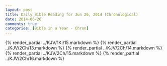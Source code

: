 ```yaml
---
layout: post
title: Daily Bible Reading for Jun 26, 2014 (Chronological)
date: 2014-06-26
comments: true
categories: [Bible in a Year - Chron]
---
```

{% render_partial ../KJV/1Ki/15.markdown %}
{% render_partial ../KJV/2Ch/13.markdown %}
{% render_partial ../KJV/2Ch/14.markdown %}
{% render_partial ../KJV/2Ch/15.markdown %}
{% render_partial ../KJV/2Ch/16.markdown %}
